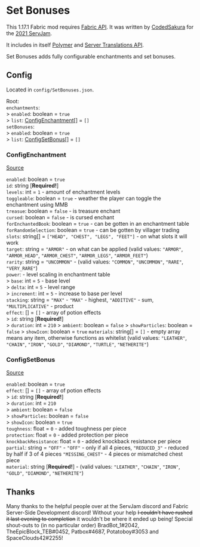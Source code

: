 # Set Bonuses
This 1.17.1 Fabric mod requires [Fabric API](). 
It was written by [CodedSakura](http://codedsakura.eu/) 
for the [2021 ServJam](https://servjam.xyz/summer21/).

It includes in itself [Polymer](https://github.com/Patbox/polymer) 
and [Server Translations API](https://github.com/arthurbambou/Server-Translations).

Set Bonuses adds fully configurable enchantments and set bonuses.


## Config

Located in `config/SetBonuses.json`.

Root:  
`enchantments`:  
&gt; `enabled`: boolean = `true`  
&gt; `list`: [ConfigEnchantment](#configenchantment)[] = `[]`  
`setBonuses`:  
&gt; `enabled`: boolean = `true`  
&gt; `list`: [ConfigSetBonus](#configsetbonus)[] = `[]`

### ConfigEnchantment
[Source](https://github.com/CodedSakura/SetBonuses/blob/4099212dca59880abad6d5c3303a7c5542fde271/src/main/java/eu/codedsakura/setbonuses/config/ConfigEnchant.java#L9)

`enabled`: boolean = `true`    
`id`: string [**Required!**]  
`levels`: int = `1` - amount of enchantment levels  
`toggleable`: boolean = `true` - weather the player can toggle the enchantment using MMB  
`treasue`: boolean = `false` - is treasure enchant  
`cursed`: boolean = `false` - is cursed enchant  
`forEnchantedBook`: boolean = `true` - can be gotten in an enchantment table  
`forRandomSelection`: boolean = `true` - can be gotten by villager trading  
`slots`: string[] = `["HEAD", "CHEST", "LEGS", "FEET"]` - on what slots it will work  
`target`: string = `"ARMOR"` - on what can be applied 
(valid values: `"ARMOR"`, `"ARMOR_HEAD"`, `"ARMOR_CHEST"`, `"ARMOR_LEGS"`, `"ARMOR_FEET"`)  
`rarity`: string = `"UNCOMMON"` - (valid values: `"COMMON"`, `"UNCOMMON"`, `"RARE"`, `"VERY_RARE"`)  
`power`: - level scaling in enchantment table  
&gt; `base`: int = `5` - base level  
&gt; `delta`: int = `5` - level range  
&gt; `increment`: int = `5` - increase to base per level  
`stacking`: string = `"MAX"` - `"MAX"` - highest, `"ADDITIVE"` - sum, `"MULTIPLICATIVE"` - product  
`effect`: [] = `[]` - array of potion effects  
&gt; `id`: string [**Required!**]  
&gt; `duration`: int = `210`
&gt; `ambient`: boolean = `false`
&gt; `showParticles`: boolean = `false`
&gt; `showIcon`: boolean = `true`
`materials`: string[] = `[]` - empty array means any item, otherwise functions as whitelist
(valid values: `"LEATHER"`, `"CHAIN"`, `"IRON"`, `"GOLD"`, `"DIAMOND"`, `"TURTLE"`, `"NETHERITE"`)

### ConfigSetBonus
[Source](https://github.com/CodedSakura/SetBonuses/blob/4099212dca59880abad6d5c3303a7c5542fde271/src/main/java/eu/codedsakura/setbonuses/config/ConfigSetBonus.java#L7)

`enabled`: boolean = `true`  
`effect`: [] = `[]` - array of potion effects  
&gt; `id`: string [**Required!**]  
&gt; `duration`: int = `210`  
&gt; `ambient`: boolean = `false`  
&gt; `showParticles`: boolean = `false`  
&gt; `showIcon`: boolean = `true`  
`toughness`: float = `0` - added toughness per piece  
`protection`: float = `0` - added protection per piece  
`knockbackResistance`: float = `0` - added knockback resistance per piece  
`partial`: string = `"OFF"` - `"OFF"` - only if all 4 pieces, `"REDUCED_3"` - reduced by half if 3 of 4 pieces
`"MISSING_CHEST"` - 4 pieces or mismatched chest piece  
`material`: string [**Required!**] - (valid values: `"LEATHER"`, `"CHAIN"`, `"IRON"`, `"GOLD"`, `"DIAMOND"`, `"NETHERITE"`)  


## Thanks

Many thanks to the helpful people over at the ServJam discord and Fabric Server-Side Development discord!
Without your help ~~I couldn't have rushed it last evening to completion~~ it wouldn't be where it ended up being!
Special shout-outs to (in no particular order) BradBot_1#2042, TheEpicBlock_TEB#0452, Patbox#4687, Potatoboy#3053 and SpaceClouds42#2255!
